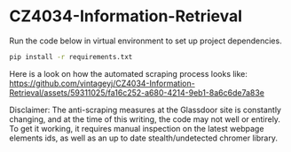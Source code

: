 # CZ4034-Information-Retrieval

Run the code below in virtual environment to set up project dependencies.

```bash
pip install -r requirements.txt
```

Here is a look on how the automated scraping process looks like:
https://github.com/vintageyj/CZ4034-Information-Retrieval/assets/59311025/fa16c252-a680-4214-9eb1-8a6c6de7a83e


Disclaimer: The anti-scraping measures at the Glassdoor site is constantly changing, and at the time of this writing, the code may not well or entirely. To get it working, it requires manual inspection on the latest webpage elements ids, as well as an up to date stealth/undetected chromer library.
